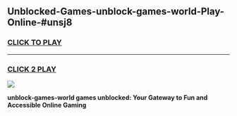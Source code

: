 
## Unblocked-Games-unblock-games-world-Play-Online-#unsj8
<h3>
<a href="https://premium.freeplayer.one?title=unblock-games-world&ref=27F">CLICK TO PLAY</a></h3>
<hr>

<h3>
<a href="https://premium.freeplayer.one?title=unblock-games-world&ref=27F">CLICK 2 PLAY</a>
  
</h3>

<a href="https://premium.freeplayer.one?title=unblock-games-world&ref=27F"><img src="https://clearcache.store/games.png"></a>


**unblock-games-world games unblocked: Your Gateway to Fun and Accessible Online Gaming**
